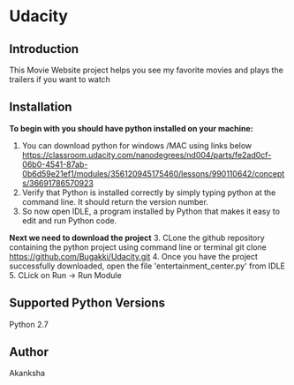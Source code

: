 # Udacity

## Introduction
This Movie Website project helps you see my favorite movies and plays the trailers if you want to watch

## Installation

**To begin with you should have python installed on your machine:**
1. You can download python for windows /MAC using links below
https://classroom.udacity.com/nanodegrees/nd004/parts/fe2ad0cf-06b0-4541-87ab-0b6d59e21ef1/modules/356120945175460/lessons/990110642/concepts/36691786570923
2. Verify that Python is installed correctly by simply typing python at the command line. It should return the version number.
3. So now open IDLE, a program installed by Python that makes it easy to edit and run Python code.

**Next we need to download the project**
3. CLone the github repository containing the python project using command line or terminal
git clone https://github.com/Bugakki/Udacity.git
4. Once you have the project successfully downloaded, open the file 'entertainment_center.py' from IDLE
5. CLick on Run -> Run Module


## Supported Python Versions
Python 2.7


## Author
Akanksha